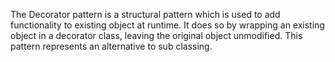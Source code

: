 ﻿The Decorator pattern is a structural pattern which is used to add functionality to existing object at
runtime. It does so by wrapping an existing object in a decorator class, leaving the original object
unmodified. This pattern represents an alternative to sub classing. 